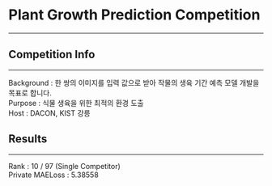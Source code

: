 # Plant Growth Prediction Competition
-------------
  
## Competition Info
-------------
Background : 한 쌍의 이미지를 입력 값으로 받아 작물의 생육 기간 예측 모델 개발을 목표로 합니다.  
Purpose : 식물 생육을 위한 최적의 환경 도출  
Host : DACON, KIST 강릉  
  

## Results
------------
Rank : 10 / 97 (Single Competitor)  
Private MAELoss : 5.38558  
  
